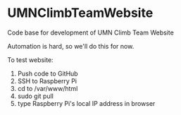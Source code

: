 # UMNClimbTeamWebsite
Code base for development of UMN Climb Team Website

Automation is hard, so we'll do this for now.

To test website:
1. Push code to GitHub
2. SSH to Raspberry Pi
3. cd to /var/www/html
4. sudo git pull 
5. type Raspberry Pi's local IP address in browser
